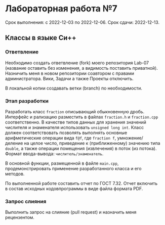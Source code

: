 # Лабораторная работа №7
Срок выполнения: с 2022-12-03 по 2022-12-06.
Срок сдачи: 2022-12-13.

## Классы в языке Си++

### Ответвление
Необходимо создать ответвление (fork) моего репозитория Lab-07 (название
оставить без изменения, а видимость поставить приватной). Назничить меня в
новом репозитории соавтором с правами администратора. Вики, Задачи а также
Проекты отключить.

В локальной копии создавать ветки (branch) по необходимости.

### Этап разработки
Разработать класс `fraction` описывающий обыкновенную дробь. Интерфейс и
рализацию разместить в файлах `fraction.h` и `fraction.cpp` соответственно.
В качестве типов данных для хранения значений числителя и знаменателя
использовать `unsigned long int`. Класс должен соответствовать позволять
выполнять основные арифметические операции вида `f@f`, где `fraction f`,
умножение/деление на целое число, приведение к (приближенному) значению
типа `double`, а также операции помещения (извлечения) в поток (из потока).
Формат ввода-вывода: `числитель/знаменатель`.

В основной функции, размещенной в файле `main.cpp`, продемонстрировать
применение разработанного класса и его методов.

По выполненной работе составить отчет по ГОСТ 7.32. Отчет включить в состав
исходных кодовпрограммы в виде файла формата PDF.

### Запрос слияния
Выполнить запрос на слияние (pull request) и назначить меня рецензентом.
